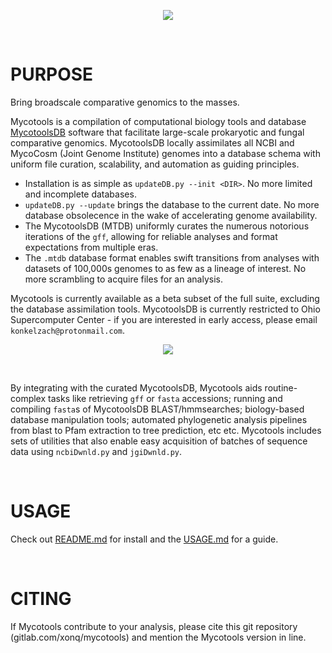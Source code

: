 <p align="center">
    <img
        src="https://gitlab.com/xonq/mycotools/-/raw/master/misc/logo.png"
    >
</p>

<br />

# PURPOSE
Bring broadscale comparative genomics to the masses. 

Mycotools is a compilation of computational biology tools and database [MycotoolsDB](https://gitlab.com/xonq/mycotools/-/blob/master/mycotools/MTDB.md) software that facilitate large-scale prokaryotic and fungal comparative genomics. MycotoolsDB locally assimilates all NCBI and MycoCosm (Joint Genome Institute) genomes into a database schema with uniform file curation, scalability, and automation as guiding principles. 

- Installation is as simple as `updateDB.py --init <DIR>`. No more limited and
  incomplete databases.
- `updateDB.py --update` brings the database to the current date. No more
  database obsolecence in the wake of accelerating genome availability.
- The MycotoolsDB (MTDB) uniformly curates the numerous notorious iterations of
  the `gff`, allowing for reliable analyses and format expectations from
  multiple eras.
- The `.mtdb` database format enables swift transitions from analyses with datasets of 100,000s genomes to as few as a lineage of interest. No more scrambling to acquire files for an analysis.

Mycotools is currently available as a beta subset of the full suite, excluding the database assimilation tools. MycotoolsDB is currently restricted to Ohio Supercomputer Center - if you are interested in early access, please email `konkelzach@protonmail.com`.

<p align="center">
    <img
        src="https://gitlab.com/xonq/mycotools/-/raw/master/misc/mtdb.png"
    >
</p>

<br />

By integrating with the curated MycotoolsDB, Mycotools aids routine-complex tasks like retrieving `gff` or `fasta` accessions; running and compiling `fasta`s of MycotoolsDB BLAST/hmmsearches; biology-based database manipulation tools; automated phylogenetic analysis pipelines from blast to Pfam extraction to tree prediction, etc etc. Mycotools includes sets of utilities that also enable easy acquisition of batches of sequence data using `ncbiDwnld.py` and `jgiDwnld.py`.

<br />

# USAGE
Check out [README.md](https://gitlab.com/xonq/mycotools/-/tree/master/mycotools) for install and the [USAGE.md](https://gitlab.com/xonq/mycotools/-/blob/master/mycotools/USAGE.md) for a guide. 

<br />

# CITING
If Mycotools contribute to your analysis, please cite this git repository (gitlab.com/xonq/mycotools) and mention the Mycotools version in line.
